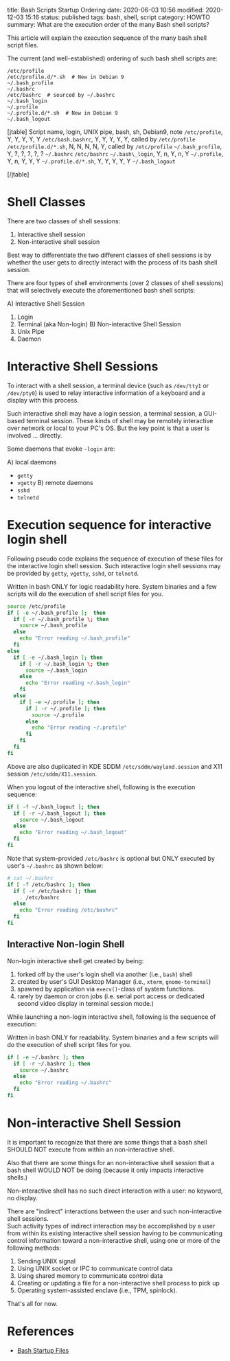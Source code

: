 title: Bash Scripts Startup Ordering
date: 2020-06-03 10:56
modified: 2020-12-03 15:16
status: published
tags: bash, shell, script
category: HOWTO
summary: What are the execution order of the many Bash shell scripts?

This article will explain the execution sequence of the many bash shell script files.

The current (and well-established) ordering of such bash shell scripts are:

    /etc/profile
    /etc/profile.d/*.sh  # New in Debian 9
    ~/.bash_profile
    ~/.bashrc
    /etc/bashrc  # sourced by ~/.bashrc
    ~/.bash_login
    ~/.profile
    ~/.profile.d/*.sh  # New in Debian 9
    ~/.bash_logout

[jtable]
Script name, login, UNIX pipe, bash, sh, Debian9, note
`/etc/profile`, Y, Y, Y, Y, Y
`/etc/bash.bashrc`, Y, Y, Y, Y, Y, called by `/etc/profile`
`/etc/profile.d/*.sh`, N, N, N, N, Y, called by `/etc/profile`
`~/.bash_profile`, Y, ?, ?, ?, ?, ?
`~/.bashrc`
`/etc/bashrc`
`~/.bash\_login`, Y, n, Y, n, Y
`~/.profile`, Y, n, Y, Y, Y
`~/.profile.d/*.sh`, Y, Y, Y, Y, Y
`~/.bash_logout`

[/jtable]

Shell Classes
=============

There are two classes of shell sessions:

1.  Interactive shell session
2.  Non-interactive shell session

Best way to differentiate the two different classes of shell sessions is 
by whether the user gets to directly interact with the process of its 
bash shell session.

There are four types of shell environments (over 2 classes of shell sessions) that will selectively execute the aforementioned bash shell scripts:

A)  Interactive Shell Session
 1.  Login 
 2.  Terminal (aka Non-login)
B)  Non-interactive Shell Session
 3.  Unix Pipe
 4.  Daemon

Interactive Shell Sessions
==========================

To interact with a shell session, a terminal device 
(such as `/dev/tty1` or `/dev/pty0`) is used to relay interactive 
information of a keyboard and a display with this process.

Such interactive shell may have a login session, a terminal session, 
a GUI-based terminal session.  These kinds of shell may be remotely
interactive over network or local to your PC's OS.  But the key point
is that a user is involved ... directly.

Some daemons that evoke `-login` are:

A) local daemons
 * `getty`
 * `vgetty`
B) remote daemons
 * `sshd`
 * `telnetd`


Execution sequence for interactive login shell
==============================================

Following pseudo code explains the sequence of execution of these files
for the interactive login shell session.  Such interactive login shell 
sessions may be provided by `getty`, `vgetty`, `sshd`, or `telnetd`.

Written in bash ONLY for logic readability here.  System binaries 
and a few scripts will do the execution of shell script files for you.
```bash
source /etc/profile
if [ -e ~/.bash_profile ];  then
  if [ -r ~/.bash_profile \; then
    source ~/.bash_profile
  else
    echo "Error reading ~/.bash_profile"
  fi
else
  if [ -e ~/.bash_login ]; then
    if [ -r ~/.bash_login \; then
      source ~/.bash_login
    else
      echo "Error reading ~/.bash_login"
    fi
  else
    if [ -e ~/.profile ]; then
      if [ -r ~/.profile ]; then
        source ~/.profile
      else
        echo "Error reading ~/.profile"
      fi
    fi
  fi
fi
```
Above are also duplicated in KDE SDDM `/etc/sddm/wayland.session` and X11 session
`/etc/sddm/X11.session`.

When you logout of the interactive shell, following is the 
execution sequence:

```bash
if [ -f ~/.bash_logout ]; then
  if [ -r ~/.bash_logout ]; then
    source ~/.bash_logout
  else
    echo "Error reading ~/.bash_logout"
  fi
fi
```

Note that system-provided `/etc/bashrc` is optional but ONLY 
executed by user's `~/.bashrc` as shown below:

```bash
# cat ~/.bashrc
if [ -f /etc/bashrc ]; then
  if [ -r /etc/bashrc ]; then
    . /etc/bashrc
  else
    echo "Error reading /etc/bashrc"
  fi
fi
```

Interactive Non-login Shell
---------------------------

Non-login interactive shell get created by being:

1. forked off by the user's login shell via another (i.e., `bash`) shell
2. created by user's GUI Desktop Manager (i.e., `xterm`, `gnome-terminal`)
3. spawned by application via `execv()`-class of system functions.
4. rarely by daemon or cron jobs (i.e. serial port access or dedicated second
   video display in terminal session mode.)

While launching a non-login interactive shell, following is the sequence of execution:

Written in bash ONLY for readability.  System binaries and a few scripts
will do the execution of shell script files for you.
```bash
if [ -e ~/.bashrc ]; then
  if [ -r ~/.bashrc ]; then
    source ~/.bashrc
  else
    echo "Error reading ~/.bashrc"
  fi
fi
```

Non-interactive Shell Session
=============================

It is important to recognize that there are some things that a bash 
shell SHOULD NOT execute from within an non-interactive shell.

Also that there are some things for an non-interactive shell session
that a bash shell WOULD NOT be doing (because it only impacts 
interactive shells.)

Non-interactive shell has no such direct interaction with a user: no 
keyword, no display.

There are "indirect" interactions between the user and such 
non-interactive shell sessions.  
Such activity types of indirect interaction may be accomplished by a 
user from within its existing interactive shell session having to be
communicating control information toward a non-interactive shell, 
using one or more of the following methods:

1. Sending UNIX signal 
2. Using UNIX socket or IPC to communicate control data
3. Using shared memory to communicate control data
4. Creating or updating a file for a non-interactive shell process to pick up
5. Operating system-assisted enclave (i.e., TPM, spinlock).

That's all for now.

References
==========
* [Bash Startup Files](https://www.gnu.org/software/bash/manual/html_node/Bash-Startup-Files.html)
